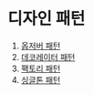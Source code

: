 # 디자인 패턴
1. [옵저버 패턴](https://github.com/hermes7308/study/wiki/%5B%EB%94%94%EC%9E%90%EC%9D%B8%ED%8C%A8%ED%84%B4%5D-%EC%98%B5%EC%A0%80%EB%B2%84-%ED%8C%A8%ED%84%B4)
2. [데코레이터 패턴](https://github.com/hermes7308/study/wiki/%5B%EB%94%94%EC%9E%90%EC%9D%B8%ED%8C%A8%ED%84%B4%5D-%EB%8D%B0%EC%BD%94%EB%A0%88%EC%9D%B4%ED%84%B0-%ED%8C%A8%ED%84%B4)
3. [팩토리 패턴](https://github.com/hermes7308/study/wiki/%5B%EB%94%94%EC%9E%90%EC%9D%B8%ED%8C%A8%ED%84%B4%5D-%ED%8C%A9%ED%86%A0%EB%A6%AC-%ED%8C%A8%ED%84%B4)
4. [싱글톤 패턴](https://github.com/hermes7308/study/wiki/%5B%EB%94%94%EC%9E%90%EC%9D%B8%ED%8C%A8%ED%84%B4%5D-%EC%8B%B1%EA%B8%80%ED%86%A4-%ED%8C%A8%ED%84%B4)
